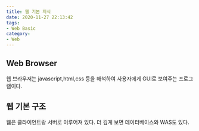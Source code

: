 ```yaml
---
title: 웹 기본 지식
date: 2020-11-27 22:13:42
tags:
- Web Basic
category:
- Web
---
```


## Web Browser

웹 브라우저는 javascript,html,css 등을 해석하여 사용자에게 GUI로 보여주는 프로그램이다.

## 웹 기본 구조

웹은 클라이언트랑 서버로 이루어져 있다. 더 깊게 보면 데이터베이스와 WAS도 있다.

